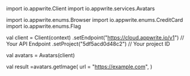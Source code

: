 import io.appwrite.Client
import io.appwrite.services.Avatars

import io.appwrite.enums.Browser
import io.appwrite.enums.CreditCard
import io.appwrite.enums.Flag

val client = Client(context)
    .setEndpoint("https://cloud.appwrite.io/v1") // Your API Endpoint
    .setProject("5df5acd0d48c2") // Your project ID

val avatars = Avatars(client)

val result =avatars.getImage(
    url = "https://example.com",
)